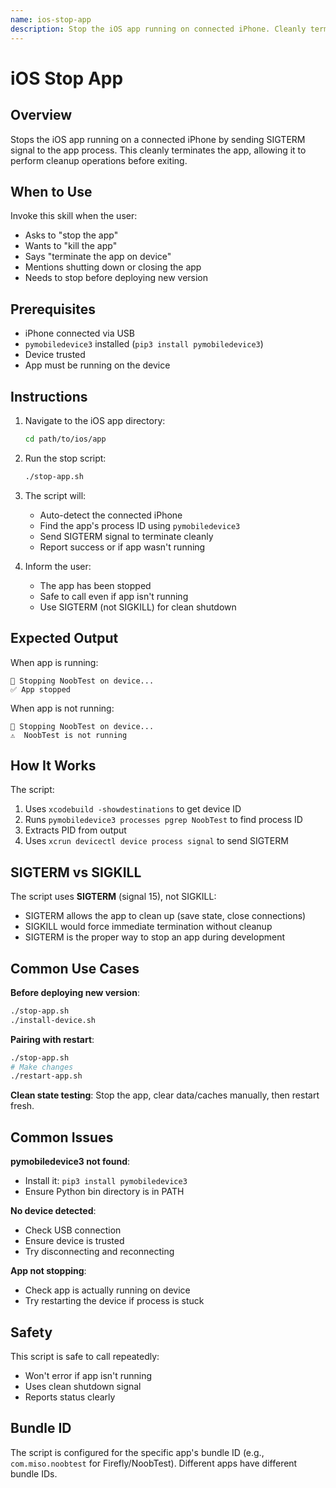 ```yaml
---
name: ios-stop-app
description: Stop the iOS app running on connected iPhone. Cleanly terminates the app using SIGTERM. Use when stopping the app for debugging, testing, or cleanup.
---
```


# iOS Stop App

## Overview

Stops the iOS app running on a connected iPhone by sending SIGTERM signal to the app process. This cleanly terminates the app, allowing it to perform cleanup operations before exiting.

## When to Use

Invoke this skill when the user:
- Asks to "stop the app"
- Wants to "kill the app"
- Says "terminate the app on device"
- Mentions shutting down or closing the app
- Needs to stop before deploying new version

## Prerequisites

- iPhone connected via USB
- `pymobiledevice3` installed (`pip3 install pymobiledevice3`)
- Device trusted
- App must be running on the device

## Instructions

1. Navigate to the iOS app directory:
   ```bash
   cd path/to/ios/app
   ```

2. Run the stop script:
   ```bash
   ./stop-app.sh
   ```

3. The script will:
   - Auto-detect the connected iPhone
   - Find the app's process ID using `pymobiledevice3`
   - Send SIGTERM signal to terminate cleanly
   - Report success or if app wasn't running

4. Inform the user:
   - The app has been stopped
   - Safe to call even if app isn't running
   - Use SIGTERM (not SIGKILL) for clean shutdown

## Expected Output

When app is running:
```
🛑 Stopping NoobTest on device...
✅ App stopped
```

When app is not running:
```
🛑 Stopping NoobTest on device...
⚠️  NoobTest is not running
```

## How It Works

The script:
1. Uses `xcodebuild -showdestinations` to get device ID
2. Runs `pymobiledevice3 processes pgrep NoobTest` to find process ID
3. Extracts PID from output
4. Uses `xcrun devicectl device process signal` to send SIGTERM

## SIGTERM vs SIGKILL

The script uses **SIGTERM** (signal 15), not SIGKILL:
- SIGTERM allows the app to clean up (save state, close connections)
- SIGKILL would force immediate termination without cleanup
- SIGTERM is the proper way to stop an app during development

## Common Use Cases

**Before deploying new version**:
```bash
./stop-app.sh
./install-device.sh
```

**Pairing with restart**:
```bash
./stop-app.sh
# Make changes
./restart-app.sh
```

**Clean state testing**:
Stop the app, clear data/caches manually, then restart fresh.

## Common Issues

**pymobiledevice3 not found**:
- Install it: `pip3 install pymobiledevice3`
- Ensure Python bin directory is in PATH

**No device detected**:
- Check USB connection
- Ensure device is trusted
- Try disconnecting and reconnecting

**App not stopping**:
- Check app is actually running on device
- Try restarting the device if process is stuck

## Safety

This script is safe to call repeatedly:
- Won't error if app isn't running
- Uses clean shutdown signal
- Reports status clearly

## Bundle ID

The script is configured for the specific app's bundle ID (e.g., `com.miso.noobtest` for Firefly/NoobTest). Different apps have different bundle IDs.
